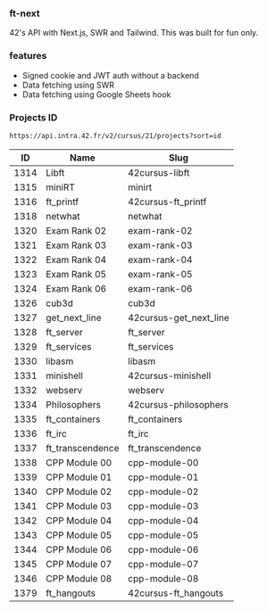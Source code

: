 ### ft-next

42's API with Next.js, SWR and Tailwind.
This was built for fun only.

### features

- Signed cookie and JWT auth without a backend
- Data fetching using SWR
- Data fetching using Google Sheets hook

### Projects ID

```sh
https://api.intra.42.fr/v2/cursus/21/projects?sort=id
```

| ID   | Name             | Slug                   |
|------|------------------|------------------------|
| 1314 | Libft            | 42cursus-libft         |
| 1315 | miniRT           | minirt                 |
| 1316 | ft_printf        | 42cursus-ft_printf     |
| 1318 | netwhat          | netwhat                |
| 1320 | Exam Rank 02     | exam-rank-02           |
| 1321 | Exam Rank 03     | exam-rank-03           |
| 1322 | Exam Rank 04     | exam-rank-04           |
| 1323 | Exam Rank 05     | exam-rank-05           |
| 1324 | Exam Rank 06     | exam-rank-06           |
| 1326 | cub3d            | cub3d                  |
| 1327 | get_next_line    | 42cursus-get_next_line |
| 1328 | ft_server        | ft_server              |
| 1329 | ft_services      | ft_services            |
| 1330 | libasm           | libasm                 |
| 1331 | minishell        | 42cursus-minishell     |
| 1332 | webserv          | webserv                |
| 1334 | Philosophers     | 42cursus-philosophers  |
| 1335 | ft_containers    | ft_containers          |
| 1336 | ft_irc           | ft_irc                 |
| 1337 | ft_transcendence | ft_transcendence       |
| 1338 | CPP Module 00    | cpp-module-00          |
| 1339 | CPP Module 01    | cpp-module-01          |
| 1340 | CPP Module 02    | cpp-module-02          |
| 1341 | CPP Module 03    | cpp-module-03          |
| 1342 | CPP Module 04    | cpp-module-04          |
| 1343 | CPP Module 05    | cpp-module-05          |
| 1344 | CPP Module 06    | cpp-module-06          |
| 1345 | CPP Module 07    | cpp-module-07          |
| 1346 | CPP Module 08    | cpp-module-08          |
| 1379 | ft_hangouts      | 42cursus-ft_hangouts   |

